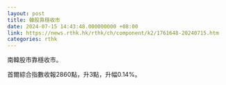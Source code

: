 ```yaml
---
layout: post
title: 韓股靠穩收市
date: 2024-07-15 14:43:48.000000000 +08:00
link: https://news.rthk.hk/rthk/ch/component/k2/1761648-20240715.htm
categories: rthk
---
```


南韓股市靠穩收市。

首爾綜合指數收報2860點，升3點，升幅0.14%。

